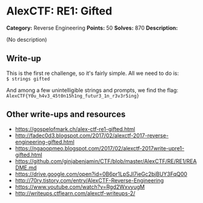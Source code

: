 # AlexCTF: RE1: Gifted

**Category:** Reverse Engineering
**Points:** 50
**Solves:** 870
**Description:**

(No description)

## Write-up

This is the first re challenge, so it's fairly simple. All we need to do is:  
`$ strings gifted`  

And among a few unintelligible strings and prompts, we find the flag:  
`AlexCTF{Y0u_h4v3_45t0n15h1ng_futur3_1n_r3v3r5ing}`

## Other write-ups and resources

 * https://gospelofmark.ch/alex-ctf-re1-gifted.html
 * http://fadec0d3.blogspot.com/2017/02/alexctf-2017-reverse-engineering-gifted.html
 * https://ngaoopmeo.blogspot.com/2017/02/alexctf-2017write-upre1-gifted.html
 * https://github.com/ginjabenjamin/CTF/blob/master/AlexCTF/RE/RE1/README.md
 * https://drive.google.com/open?id=0B6pr1LpSJl7ieGc2bjBUY3FqQ00
 * http://70ry.tistory.com/entry/AlexCTF-Reverse-Engineering
 * https://www.youtube.com/watch?v=Rgd2WxvyugM
 * http://writeups.ctflearn.com/alexctf-writeups-2/
